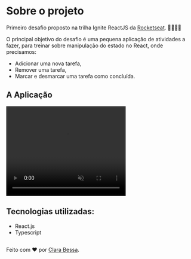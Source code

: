 # Sobre o projeto
Primeiro desafio proposto na trilha Ignite ReactJS da <a href="https://www.rocketseat.com.br/" target="d_blank">Rocketseat</a>. 👩🏼‍🚀🚀

O principal objetivo do desafio é uma pequena aplicação de atividades a fazer, para treinar sobre manipulação do estado no React, onde precisamos:

<ul>
  <li>Adicionar uma nova tarefa, </li>
  <li>Remover uma tarefa,</li>
  <li>Marcar e desmarcar uma tarefa como concluída.</li>
</ul>

## A Aplicação

<video width="320" height="240" autoplay muted>
  <source src="src/video/tasklist.mp4" type="video/mp4">
</video>

## Tecnologias utilizadas:

<ul>
    <li>React.js</li>
    <li>Typescript</li>
</ul>

##
Feito com ❤️ por <a href="https://www.linkedin.com/in/claradbessa/" target="_blank">Clara Bessa</a>.